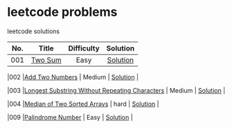 # leetcode problems
leetcode solutions


|No. |           Title                                                                   |Difficulty|    Solution                                       |
|:--:|-----------------------------------------------------------------------------------|:--------:|:-------------------------------------------------:|
|001 |[Two Sum](https://leetcode.com/problems/two-sum/)                                  | Easy     | [Solution](/solutions/001_twoSum.py)              |

|002 |[Add Two Numbers](https://leetcode.com/problems/add-two-numbers/submissions/)      | Medium   | [Solution](/solutions/002_addTwoNumbers.py)       |

|003 |[Longest Substring Without Repeating Characters](https://leetcode.com/problems/longest-substring-without-repeating-characters/)  |   Medium     | [Solution](/solutions/003_longestSubstringWithoutRepeatingCharacters.py)  |

|004 |[Median of Two Sorted Arrays](https://leetcode.com/problems/median-of-two-sorted-arrays/submissions/) | hard   | [Solution](/solutions/004_medianOfTwoSortedArrays.py) |

|009    |[Palindrome Number](https://leetcode.com/problems/palindrome-number/submissions/)  |   Easy     | [Solution](/solutions/009_palindromeNumber.py)     |
